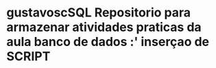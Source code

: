 # gustavoscSQL Repositorio para armazenar atividades praticas da aula banco de dados :' inserçao de SCRIPT
